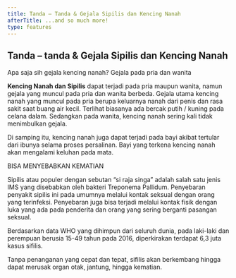 ```yaml
---
title: Tanda – Tanda & Gejala Sipilis dan Kencing Nanah
afterTitle: ...and so much more!
type: features
---
```


## Tanda – tanda & Gejala Sipilis dan Kencing Nanah

<p class="md:text-center">
Apa saja sih gejala kencing nanah? Gejala pada pria dan wanita

**Kencing Nanah dan Sipilis** dapat terjadi pada pria maupun wanita, namun gejala yang muncul pada pria dan wanita berbeda. Gejala utama kencing nanah yang muncul pada pria berupa keluarnya nanah dari penis dan rasa sakit saat buang air kecil. Terlihat biasanya ada bercak putih / kuning pada celana dalam. Sedangkan pada wanita, kencing nanah sering kali tidak menimbulkan gejala.

Di samping itu, kencing nanah juga dapat terjadi pada bayi akibat tertular dari ibunya selama proses persalinan. Bayi yang terkena kencing nanah akan mengalami keluhan pada mata.</p>


BISA MENYEBABKAN KEMATIAN

Sipilis atau populer dengan sebutan “si raja singa” adalah salah satu jenis IMS yang disebabkan oleh bakteri Treponema Pallidum. Penyebaran penyakit sipilis ini pada umumnya melalui kontak seksual dengan orang yang terinfeksi. Penyebaran juga bisa terjadi melalui kontak fisik dengan luka yang ada pada penderita dan orang yang sering berganti pasangan seksual.

Berdasarkan data WHO yang dihimpun dari seluruh dunia, pada laki-laki dan perempuan berusia 15-49 tahun pada 2016, diperkirakan terdapat 6,3 juta kasus sifilis.

Tanpa penanganan yang cepat dan tepat, sifilis akan berkembang hingga dapat merusak organ otak, jantung, hingga kematian.

